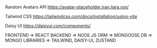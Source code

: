 Random Avatars API
https://avatar-placeholder.iran.liara.run/

Tailwind CSS
https://tailwindcss.com/docs/installation/using-vite

Daisy UI
https://daisyui.com/components/

FRONTEND => REACT
BACKEND => NODE.JS
ORM => MONGOOSE
DB => MONGO
LIBRARIES => TAILWIND, DAISY-UI, ZUSTAND
